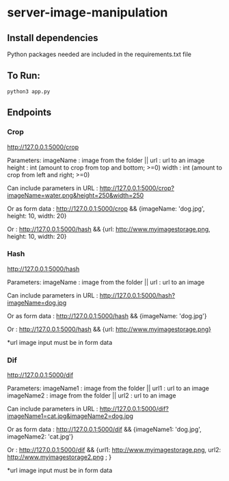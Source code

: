 # server-image-manipulation

## Install dependencies
Python packages needed are included in the requirements.txt file

## To Run: 
` python3 app.py `

## Endpoints

### Crop 
  http://127.0.0.1:5000/crop
  
  Parameters: 
    imageName : image from the folder || url : url to an image
    height : int (amount to crop from top and bottom; >=0)
    width : int (amount to crop from left and right; >=0)
  
  Can include parameters in URL : http://127.0.0.1:5000/crop?imageName=water.png&height=250&width=250
  
  Or as form data : http://127.0.0.1:5000/crop && {imageName: 'dog.jpg', height: 10, width: 20}
  
  Or : http://127.0.0.1:5000/hash && {url: http://www.myimagestorage.png, height: 10, width: 20}
  
### Hash
  http://127.0.0.1:5000/hash
  
  Parameters: 
    imageName : image from the folder || url : url to an image
    
  Can include parameters in URL : http://127.0.0.1:5000/hash?imageName=dog.jpg
  
  Or as form data : http://127.0.0.1:5000/hash && {imageName: 'dog.jpg'}
  
  Or : http://127.0.0.1:5000/hash && {url: http://www.myimagestorage.png}
  
  *url image input must be in form data
  
### Dif
  http://127.0.0.1:5000/dif
  
  Parameters: 
    imageName1 : image from the folder || url1 : url to an image
    imageName2 : image from the folder || url2 : url to an image
  
  Can include parameters in URL : http://127.0.0.1:5000/dif?imageName1=cat.jpg&imageName2=dog.jpg
  
  Or as form data : http://127.0.0.1:5000/dif && {imageName1: 'dog.jpg', imageName2: 'cat.jpg'}
  
  Or : http://127.0.0.1:5000/dif && {url1: http://www.myimagestorage.png, url2: http://www.myimagestorage2.png ;  }
  
  *url image input must be in form data

